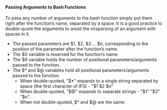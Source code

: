 #### Passing Arguments to Bash Functions
To pass any number of arguments to the bash function simply put them right after the function’s name, separated by a space. It is a good practice to double-quote the arguments to avoid the misparsing of an argument with spaces in it.

- The passed parameters are $1, $2, $3 … $n, corresponding to the position of the parameter after the function’s name.
- The $0 variable is reserved for the function’s name.
- The $# variable holds the number of positional parameters/arguments passed to the function.
- The $* and $@ variables hold all positional parameters/arguments passed to the function.
	- When double-quoted, "$*" expands to a single string separated by space (the first character of IFS) - "$1 $2 $n"
	- When double-quoted, "$@" expands to separate strings - "$1" "$2" "$n".
	- When not double-quoted, $* and $@ are the same.
